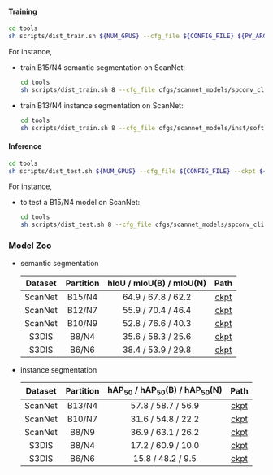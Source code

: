 #### Training

```bash
cd tools
sh scripts/dist_train.sh ${NUM_GPUS} --cfg_file ${CONFIG_FILE} ${PY_ARGS}
```

For instance,
- train B15/N4 semantic segmentation on ScanNet:
    ```bash
    cd tools
    sh scripts/dist_train.sh 8 --cfg_file cfgs/scannet_models/spconv_clip_base15_caption_adamw.yaml --extra_tag exp_tag
    ```
- train B13/N4 instance segmentation on ScanNet:
    ```bash
    cd tools
    sh scripts/dist_train.sh 8 --cfg_file cfgs/scannet_models/inst/softgroup_clip_base13_caption_adamw.yaml --extra_tag exp_tag
    ```

#### Inference

```bash
cd tools
sh scripts/dist_test.sh ${NUM_GPUS} --cfg_file ${CONFIG_FILE} --ckpt ${CKPT_PATH}
```

For instance,
- to test a B15/N4 model on ScanNet:
    ```bash
    cd tools
    sh scripts/dist_test.sh 8 --cfg_file cfgs/scannet_models/spconv_clip_base15_caption_adamw.yaml --ckpt output/scannet_models/spconv_clip_base15_caption/exp_tag/ckpt/checkpoint_ep128.pth
    ```

### Model Zoo
- semantic segmentation

    | Dataset | Partition | hIoU / mIoU(B) / mIoU(N) | Path |
    |:---:|:---:|:---:|:---:|
    | ScanNet | B15/N4 | 64.9 / 67.8 / 62.2 | [ckpt](https://connecthkuhk-my.sharepoint.com/:u:/g/personal/u3007346_connect_hku_hk/Ef8xk_X0ortMjC0F8PBQl2wBacVPgO72La8h_ZTDsKj__Q?e=Uq6W8I) |
    | ScanNet | B12/N7 | 55.9 / 70.4 / 46.4 | [ckpt](https://connecthkuhk-my.sharepoint.com/:u:/g/personal/u3007346_connect_hku_hk/EVl7SdeUEPFAvrj2xnWSb-sBCOtWYyVOwBo6ggFb9x7dNA?e=feZaxH) |
    | ScanNet | B10/N9 | 52.8 / 76.6 / 40.3 | [ckpt](https://connecthkuhk-my.sharepoint.com/:u:/g/personal/u3007346_connect_hku_hk/Ef0P_6XraDpCo0RRgOJ1wGQB-xOW7T6lecvVRi5P90Edbw?e=hqrP8X) |
    | S3DIS | B8/N4 |  35.6 / 58.3 / 25.6 | [ckpt](https://connecthkuhk-my.sharepoint.com/:u:/g/personal/u3007346_connect_hku_hk/EYIW4SNX5B9Go_LKiim1KFEB_abYv0bDZMggE_6Ifjau0g?e=8BD0K3) |
    | S3DIS | B6/N6 | 38.4 / 53.9 / 29.8 | [ckpt](https://connecthkuhk-my.sharepoint.com/:u:/g/personal/u3007346_connect_hku_hk/EeNYtkS3pmhAvc3Hxj7__SwB8SMzZdzmljRtCYuYG8NHcA?e=aC0aE2) |


- instance segmentation

    | Dataset | Partition | hAP<sub>50</sub> / hAP<sub>50</sub>(B) / hAP<sub>50</sub>(N) | Path |
    |:---:|:---:|:---:|:---:|
    | ScanNet | B13/N4 | 57.8 / 58.7 / 56.9| [ckpt](https://connecthkuhk-my.sharepoint.com/:u:/g/personal/u3007346_connect_hku_hk/Eb4N2hfCevlBlBxWlK9DtioBP6RX7gtXUmY0Huu4MknUHA?e=YDydlj) |
    | ScanNet | B10/N7 | 31.6 / 54.8 / 22.2 | [ckpt](https://connecthkuhk-my.sharepoint.com/:u:/g/personal/u3007346_connect_hku_hk/ETsHZCFElvdCmk8ulRzBk-EBxm8fHk8rLJnpUdk9_n3i1Q?e=4SGy1N) |
    | ScanNet | B8/N9 | 36.9 / 63.1 / 26.2 | [ckpt](https://connecthkuhk-my.sharepoint.com/:u:/g/personal/u3007346_connect_hku_hk/EXAaU8RDecJFn_1J2Q-IqdsBALbv-5d_L_RyIOrdIjB66g?e=c8dFD6) |
    | S3DIS | B8/N4 | 17.2 / 60.9 / 10.0| [ckpt](https://connecthkuhk-my.sharepoint.com/:u:/g/personal/u3007346_connect_hku_hk/ETzzD-pEhvtMkJGnIxzgIP0Bk3f2He9_hkgfVtexEMFqpg?e=xJpaOV) |
    | S3DIS | B6/N6 |15.8 / 48.2 / 9.5| [ckpt](https://connecthkuhk-my.sharepoint.com/:u:/g/personal/u3007346_connect_hku_hk/EWoqIoBWfSRBqQwahLTKQGkB5Gwp8zs0EvT3MkGMDiBOrw?e=daBppj) |

